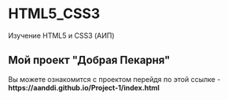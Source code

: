 # HTML5_CSS3
Изучение HTML5 и CSS3 (АИП)
<h2>Мой проект "Добрая Пекарня"</h2> 
Вы можете ознакомится с проектом перейдя по этой ссылке - <strong>https://aanddi.github.io/Project-1/index.html</strong>
